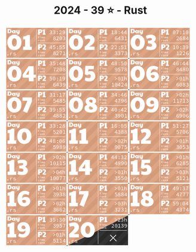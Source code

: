 <!-- AOC TILES BEGIN -->
<h1 align="center">
  2024 - 39 ⭐ - Rust
</h1>
<a href="src/day1.rs">
  <img src=".aoc_tiles/tiles/2024/01.png" width="161px">
</a>
<a href="src/day2.rs">
  <img src=".aoc_tiles/tiles/2024/02.png" width="161px">
</a>
<a href="src/day3.rs">
  <img src=".aoc_tiles/tiles/2024/03.png" width="161px">
</a>
<a href="src/day4.rs">
  <img src=".aoc_tiles/tiles/2024/04.png" width="161px">
</a>
<a href="src/day5.rs">
  <img src=".aoc_tiles/tiles/2024/05.png" width="161px">
</a>
<a href="src/day6.rs">
  <img src=".aoc_tiles/tiles/2024/06.png" width="161px">
</a>
<a href="src/day7.rs">
  <img src=".aoc_tiles/tiles/2024/07.png" width="161px">
</a>
<a href="src/day8.rs">
  <img src=".aoc_tiles/tiles/2024/08.png" width="161px">
</a>
<a href="src/day9.rs">
  <img src=".aoc_tiles/tiles/2024/09.png" width="161px">
</a>
<a href="src/day10.rs">
  <img src=".aoc_tiles/tiles/2024/10.png" width="161px">
</a>
<a href="src/day11.rs">
  <img src=".aoc_tiles/tiles/2024/11.png" width="161px">
</a>
<a href="src/day12.rs">
  <img src=".aoc_tiles/tiles/2024/12.png" width="161px">
</a>
<a href="src/day13.rs">
  <img src=".aoc_tiles/tiles/2024/13.png" width="161px">
</a>
<a href="src/day14.rs">
  <img src=".aoc_tiles/tiles/2024/14.png" width="161px">
</a>
<a href="src/day15.rs">
  <img src=".aoc_tiles/tiles/2024/15.png" width="161px">
</a>
<a href="src/day16.rs">
  <img src=".aoc_tiles/tiles/2024/16.png" width="161px">
</a>
<a href="src/day17.rs">
  <img src=".aoc_tiles/tiles/2024/17.png" width="161px">
</a>
<a href="src/day18.rs">
  <img src=".aoc_tiles/tiles/2024/18.png" width="161px">
</a>
<a href="src/day19.rs">
  <img src=".aoc_tiles/tiles/2024/19.png" width="161px">
</a>
<a href="src/day20.rs">
  <img src=".aoc_tiles/tiles/2024/20.png" width="161px">
</a>
<!-- AOC TILES END -->

